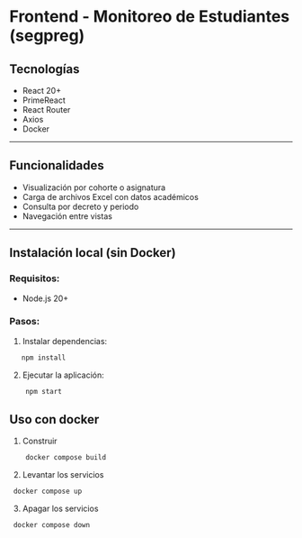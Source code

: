 # Frontend - Monitoreo de Estudiantes (segpreg)

## Tecnologías

- React 20+
- PrimeReact
- React Router
- Axios
- Docker

---

## Funcionalidades

- Visualización por cohorte o asignatura
- Carga de archivos Excel con datos académicos
- Consulta por decreto y periodo
- Navegación entre vistas

---

## Instalación local (sin Docker)

### Requisitos:

- Node.js 20+

### Pasos:

1. Instalar dependencias:
```bash
   npm install
```
2. Ejecutar la aplicación:
```bash
    npm start
```

## Uso con docker
1. Construir
```bash
    docker compose build
```
2. Levantar los servicios
```bash
 docker compose up
```
3. Apagar los servicios
```bash
 docker compose down
```
